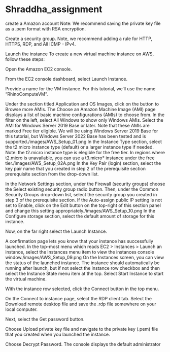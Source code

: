 # Shraddha_assignment
create a Amazon account 
Note: We recommend saving the private key file as a .pem format with RSA encryption.

Create a security group. Note, we recommend adding a rule for HTTP, HTTPS, RDP, and All ICMP - IPv4.

Launch the instance
To create a new virtual machine instance on AWS, follow these steps:

Open the Amazon EC2 console.

From the EC2 console dashboard, select Launch Instance.

Provide a name for the VM instance. For this tutorial, we’ll use the name “RhinoComputeVM”.

Under the section titled Application and OS Images, click on the button to Browse more AMIs. The Choose an Amazon Machine Image (AMI) page displays a list of basic machine configurations (AMIs) to choose from. In the filter on the left, select All Windows to show only Windows AMIs. Select the AMI for Windows Server 2019 Base or later. Note that these AMIs are marked Free tier eligible. We will be using Windows Server 2019 Base for this tutorial, but Windows Server 2022 Base has been tested and is supported./images/AWS_Setup_01.png
In the Instance Type section, select the t2.micro instance type (default) or a larger instance type if needed. Note: the t2.micro instance type is elegible for the free tier. In regions where t2.micro is unavailable, you can use a t3.micro* instance under the free tier./images/AWS_Setup_02A.png
In the Key Pair (login) section, select the key pair name that you created in step 2 of the prerequisite section prerequisite section from the drop-down list.

In the Network Settings section, under the Firewall (security groups) choose the Select existing security group radio button. Then, under the Common Security Groups drop-down list, select the security group you created in step 3 of the prerequisite section. If the Auto-assign public IP setting is not set to Enable, click on the Edit button on the top-right of this section panel and change this setting appropriately./images/AWS_Setup_10.png
In the Configure storage section, select the default amount of storage for this instance.

Now, on the far right select the Launch Instance.

A confirmation page lets you know that your instance has successfully launched. In the top-most menu which reads EC2 > Instances > Launch an instance, select the Instances menu item to view the instances console window./images/AWS_Setup_09.png
On the Instances screen, you can view the status of the launched instance. The instance should automatically be running after launch, but if not select the instance row checkbox and then select the Instance State menu item at the top. Select Start Instance to start the virtual machine.

With the instance row selected, click the Connect button in the top menu.

On the Connect to instance page, select the RDP client tab. Select the Download remote desktop file and save the .rdp file somewhere on your local computer.

Next, select the Get password button.

Choose Upload private key file and navigate to the private key (.pem) file that you created when you launched the instance.

Choose Decrypt Password. The console displays the default administrator
